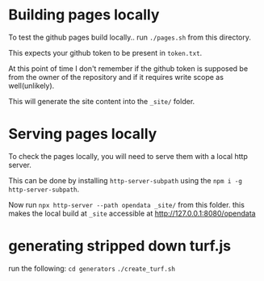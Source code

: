 # Building pages locally
To test the github pages build locally.. run `./pages.sh` from this directory. 

This expects your github token to be present in `token.txt`.

At this point of time I don't remember if the github token is supposed be from the owner of the repository
 and if it requires write scope as well(unlikely).

This will generate the site content into the `_site/` folder.

# Serving pages locally

To check the pages locally, you will need to serve them with a local http server.

This can be done by installing `http-server-subpath` using the `npm i -g http-server-subpath`.

Now run `npx http-server --path opendata _site/` from this folder. this makes the local build at `_site` accessible at http://127.0.0.1:8080/opendata

# generating stripped down turf.js

run the following:
`cd generators`
`./create_turf.sh`
